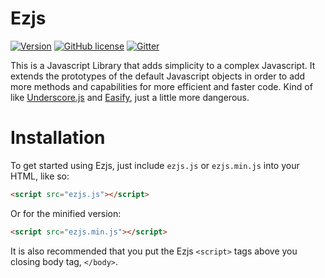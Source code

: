 # Ezjs

[![Version](https://img.shields.io/badge/version-1.0-yellow.svg?style=flat-square)](https://github.com/KingShimkus/Ezjs/blob/master/src/ezjs.js#L5)
[![GitHub license](https://img.shields.io/badge/license-MIT-blue.svg?style=flat-square)](https://raw.githubusercontent.com/KingShimkus/Ezjs/master/LICENSE)
[![Gitter](https://img.shields.io/badge/GITTER-join%20chat-45cba1.svg?style=flat-square)](https://gitter.im/KingShimkus/Ezjs?utm_source=badge&utm_medium=badge&utm_campaign=pr-badge&utm_content=body_badge)

This is a Javascript Library that adds simplicity to a complex Javascript. It extends the prototypes of the default Javascript objects in order to add more methods and capabilities for more efficient and faster code. Kind of like [Underscore.js](http://underscorejs.org/) and [Easify](https://github.com/salexzee/Easify), just a little more dangerous. 


# Installation

To get started using Ezjs, just include `ezjs.js` or `ezjs.min.js` into your HTML, like so:

```html
<script src="ezjs.js"></script>
```
Or for the minified version:
```html
<script src="ezjs.min.js"></script>
```
It is also recommended that you put the Ezjs `<script>` tags above you closing body tag, `</body>`. 
